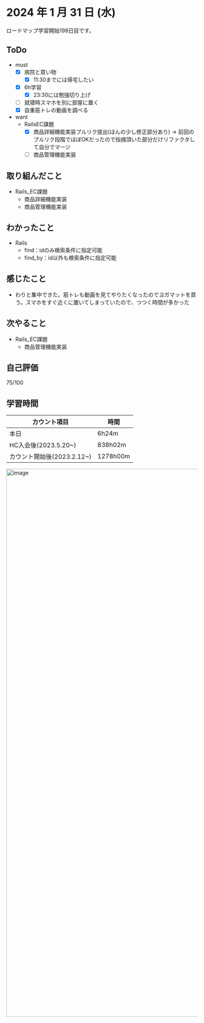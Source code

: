 # 2024 年 1 月 31 日 (水)
ロードマップ学習開始198日目です。

## ToDo
- must
  - [x] 病院と買い物
    - [x] 11:30までには帰宅したい
  - [x] 6h学習
    - [x] 23:30には勉強切り上げ
  - [ ] 就寝時スマホを別に部屋に置く
  - [x] 自重筋トレの動画を調べる
- want
  - RailsEC課題
    - [x] 商品詳細機能実装プルリク提出(ほんの少し修正部分あり) -> 前回のプルリク段階でほぼOKだったので指摘頂いた部分だけリファクタして自分でマージ
    - [ ] 商品管理機能実装

## 取り組んだこと
- Rails_EC課題
  - 商品詳細機能実装
  - 商品管理機能実装

## わかったこと
- Rails
  - find：idのみ検索条件に指定可能
  - find_by：id以外も検索条件に指定可能

## 感じたこと
- わりと集中できた。筋トレも動画を見てやりたくなったのでヨガマットを買う。スマホをすぐ近くに置いてしまっていたので、つつく時間が多かった

## 次やること
- Rails_EC課題
  - 商品管理機能実装

## 自己評価
75/100

## 学習時間
|カウント項目|時間|
|----|----|
|本日|6h24m|
|HC入会後(2023.5.20~)|838h02m|
|カウント開始後(2023.2.12~)|1278h00m|

<img width="1440" alt="image" src="https://github.com/nil-ramuda/daily_report/assets/94735931/7e353abb-a53b-4a16-b8f2-df1b0b942378">
